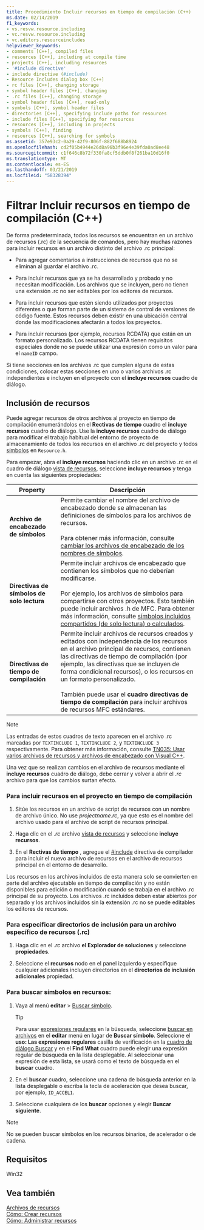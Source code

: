 ```yaml
---
title: Procedimiento Incluir recursos en tiempo de compilación (C++)
ms.date: 02/14/2019
f1_keywords:
- vs.resvw.resource.including
- vc.resvw.resource.including
- vc.editors.resourceincludes
helpviewer_keywords:
- comments [C++], compiled files
- resources [C++], including at compile time
- projects [C++], including resources
- '#include directive'
- include directive (#include)
- Resource Includes dialog box [C++]
- rc files [C++], changing storage
- symbol header files [C++], changing
- .rc files [C++], changing storage
- symbol header files [C++], read-only
- symbols [C++], symbol header files
- directories [C++], specifying include paths for resources
- include files [C++], specifying for resources
- resources [C++], including in projects
- symbols [C++], finding
- resources [C++], searching for symbols
ms.assetid: 357e93c2-0a29-42f9-806f-882f688b8924
ms.openlocfilehash: cd2f05b4944e26d8a96b3f96e4e39fda0ad8ee48
ms.sourcegitcommit: c1f646c8b72f330fa8cf5ddb0f8f261ba10d16f0
ms.translationtype: MT
ms.contentlocale: es-ES
ms.lasthandoff: 03/21/2019
ms.locfileid: "58328394"
---
```

# <a name="how-to-include-resources-at-compile-time-c"></a>Filtrar Incluir recursos en tiempo de compilación (C++)

De forma predeterminada, todos los recursos se encuentran en un archivo de recursos (.rc) de la secuencia de comandos, pero hay muchas razones para incluir recursos en un archivo distinto del archivo .rc principal:

- Para agregar comentarios a instrucciones de recursos que no se eliminan al guardar el archivo .rc.

- Para incluir recursos que ya se ha desarrollado y probado y no necesitan modificación. Los archivos que se incluyen, pero no tienen una extensión .rc no ser editables por los editores de recursos.

- Para incluir recursos que estén siendo utilizados por proyectos diferentes o que forman parte de un sistema de control de versiones de código fuente. Estos recursos deben existir en una ubicación central donde las modificaciones afectarán a todos los proyectos.

- Para incluir recursos (por ejemplo, recursos RCDATA) que están en un formato personalizado. Los recursos RCDATA tienen requisitos especiales donde no se puede utilizar una expresión como un valor para el `nameID` campo.

Si tiene secciones en los archivos .rc que cumplen alguna de estas condiciones, colocar estas secciones en uno o varios archivos .rc independientes e incluyen en el proyecto con el **incluye recursos** cuadro de diálogo.

## <a name="resource-includes"></a>Inclusión de recursos

Puede agregar recursos de otros archivos al proyecto en tiempo de compilación enumerándolos en el **Rectivas de tiempo** cuadro el **incluye recursos** cuadro de diálogo. Use la **incluye recursos** cuadro de diálogo para modificar el trabajo habitual del entorno de proyecto de almacenamiento de todos los recursos en el archivo .rc del proyecto y todos [símbolos](../windows/symbols-resource-identifiers.md) en `Resource.h`.

Para empezar, abra el **incluye recursos** haciendo clic en un archivo .rc en el cuadro de diálogo [vista de recursos](how-to-create-a-resource-script-file.md#create-resources), seleccione **incluye recursos** y tenga en cuenta las siguientes propiedades:

| Property | Descripción |
|---|---|
| **Archivo de encabezado de símbolos** | Permite cambiar el nombre del archivo de encabezado donde se almacenan las definiciones de símbolos para los archivos de recursos.<br/><br/>Para obtener más información, consulte [cambiar los archivos de encabezado de los nombres de símbolos](../windows/changing-the-names-of-symbol-header-files.md). |
| **Directivas de símbolos de solo lectura** | Permite incluir archivos de encabezado que contienen los símbolos que no deberían modificarse.<br/><br/>Por ejemplo, los archivos de símbolos para compartirse con otros proyectos. Esto también puede incluir archivos .h de MFC. Para obtener más información, consulte [símbolos incluidos compartidos (de solo lectura) o calculados](../windows/including-shared-read-only-or-calculated-symbols.md). |
| **Directivas de tiempo de compilación** | Permite incluir archivos de recursos creados y editados con independencia de los recursos en el archivo principal de recursos, contienen las directivas de tiempo de compilación (por ejemplo, las directivas que se incluyen de forma condicional recursos), o los recursos en un formato personalizado.<br/><br/>También puede usar el **cuadro directivas de tiempo de compilación** para incluir archivos de recursos MFC estándares. |

> [!NOTE]
> Las entradas de estos cuadros de texto aparecen en el archivo .rc marcadas por `TEXTINCLUDE 1`, `TEXTINCLUDE 2`, y `TEXTINCLUDE 3` respectivamente. Para obtener más información, consulte [TN035: Usar varios archivos de recursos y archivos de encabezado con Visual C++](../mfc/tn035-using-multiple-resource-files-and-header-files-with-visual-cpp.md).

Una vez que se realizan cambios en el archivo de recursos mediante el **incluye recursos** cuadro de diálogo, debe cerrar y volver a abrir el *.rc* archivo para que los cambios surtan efecto.

### <a name="to-include-resources-in-your-project-at-compile-time"></a>Para incluir recursos en el proyecto en tiempo de compilación

1. Sitúe los recursos en un archivo de script de recursos con un nombre de archivo único. No use *projectname.rc*, ya que esto es el nombre del archivo usado para el archivo de script de recursos principal.

1. Haga clic en el *.rc* archivo [vista de recursos](how-to-create-a-resource-script-file.md#create-resources) y seleccione **incluye recursos**.

1. En el **Rectivas de tiempo** , agregue el [#include](../preprocessor/hash-include-directive-c-cpp.md) directiva de compilador para incluir el nuevo archivo de recursos en el archivo de recursos principal en el entorno de desarrollo.

Los recursos en los archivos incluidos de esta manera solo se convierten en parte del archivo ejecutable en tiempo de compilación y no están disponibles para edición o modificación cuando se trabaja en el archivo .rc principal de su proyecto. Los archivos .rc incluidos deben estar abiertos por separado y los archivos incluidos sin la extensión .rc no se puede editables los editores de recursos.

### <a name="to-specify-include-directories-for-a-specific-resource-rc-file"></a>Para especificar directorios de inclusión para un archivo específico de recursos (.rc)

1. Haga clic en el *.rc* archivo **el Explorador de soluciones** y seleccione **propiedades**.

1. Seleccione el **recursos** nodo en el panel izquierdo y especifique cualquier adicionales incluyen directorios en el **directorios de inclusión adicionales** propiedad.

### <a name="to-find-symbols-in-resources"></a>Para buscar símbolos en recursos:

1. Vaya al menú **editar** > [Buscar símbolo](/visualstudio/ide/go-to).

   > [!TIP]
   > Para usar [expresiones regulares](/visualstudio/ide/using-regular-expressions-in-visual-studio) en la búsqueda, seleccione [buscar en archivos](/visualstudio/ide/reference/find-command) en el **editar** menú en lugar de **Buscar símbolo**. Seleccione el **uso: Las expresiones regulares** casilla de verificación en la [cuadro de diálogo Buscar](/visualstudio/ide/finding-and-replacing-text) y en el **Find What** cuadro puede elegir una expresión regular de búsqueda en la lista desplegable. Al seleccionar una expresión de esta lista, se usará como el texto de búsqueda en el **buscar** cuadro.

1. En el **buscar** cuadro, seleccione una cadena de búsqueda anterior en la lista desplegable o escriba la tecla de aceleración que desea buscar, por ejemplo, `ID_ACCEL1`.

1. Seleccione cualquiera de los **buscar** opciones y elegir **Buscar siguiente**.

> [!NOTE]
> No se pueden buscar símbolos en los recursos binarios, de acelerador o de cadena.

## <a name="requirements"></a>Requisitos

Win32

## <a name="see-also"></a>Vea también

[Archivos de recursos](../windows/resource-files-visual-studio.md)<br/>
[Cómo: Crear recursos](../windows/how-to-create-a-resource-script-file.md)<br/>
[Cómo: Administrar recursos](../windows/how-to-copy-resources.md)<br/>